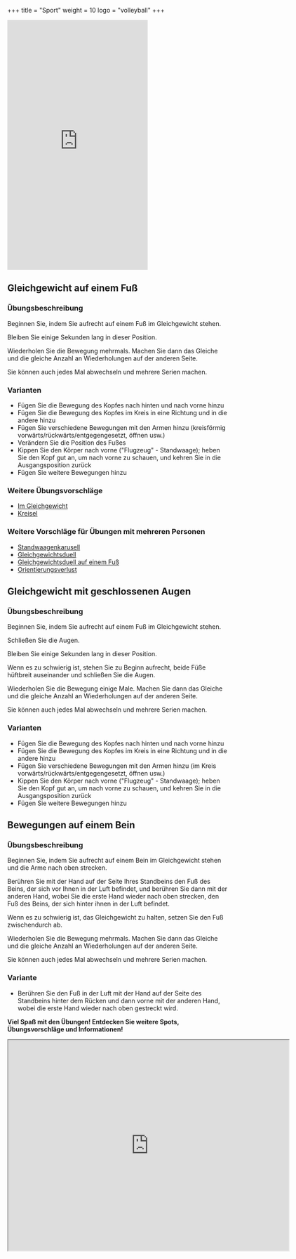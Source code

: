 +++
title = "Sport"
weight = 10
logo = "volleyball"
+++

<iframe src="https://player.vimeo.com/video/829082211?h=53f145cb71" width="320" height="569" frameborder="0" allow="autoplay; fullscreen; picture-in-picture" allowfullscreen></iframe>

## Gleichgewicht auf einem Fuß

### Übungsbeschreibung

Beginnen Sie, indem Sie aufrecht auf einem Fuß im Gleichgewicht stehen.

Bleiben Sie einige Sekunden lang in dieser Position.

Wiederholen Sie die Bewegung mehrmals. Machen Sie dann das Gleiche und die gleiche Anzahl an Wiederholungen auf der anderen Seite. 

Sie können auch jedes Mal abwechseln und mehrere Serien machen.

### Varianten

- Fügen Sie die Bewegung des Kopfes nach hinten und nach vorne hinzu
- Fügen Sie die Bewegung des Kopfes im Kreis in eine Richtung und in die andere hinzu
- Fügen Sie verschiedene Bewegungen mit den Armen hinzu (kreisförmig vorwärts/rückwärts/entgegengesetzt, öffnen usw.)
- Verändern Sie die Position des Fußes
- Kippen Sie den Körper nach vorne ("Flugzeug" - Standwaage); heben Sie den Kopf gut an, um nach vorne zu schauen, und kehren Sie in die Ausgangsposition zurück
- Fügen Sie weitere Bewegungen hinzu

### Weitere Übungsvorschläge

- [Im Gleichgewicht](https://www.schulebewegt.ch/de/aufgaben/En-equilibre)
- [Kreisel](https://www.schulebewegt.ch/de/aufgaben/Kreisel)

### Weitere Vorschläge für Übungen mit mehreren Personen

- [Standwaagenkarusell](https://www.schulebewegt.ch/de/aufgaben/Faire_l_avion)
- [Gleichgewichtsduell](https://www.schulebewegt.ch/de/aufgaben/dueldequilibre)
- [Gleichgewichtsduell auf einem Fuß](https://www.schulebewegt.ch/de/aufgaben/Duel_d_equilibre)
- [Orientierungsverlust](https://www.schulebewegt.ch/de/aufgaben/Desorientation)

## Gleichgewicht mit geschlossenen Augen

### Übungsbeschreibung

Beginnen Sie, indem Sie aufrecht auf einem Fuß im Gleichgewicht stehen.

Schließen Sie die Augen.

Bleiben Sie einige Sekunden lang in dieser Position.

Wenn es zu schwierig ist, stehen Sie zu Beginn aufrecht, beide Füße hüftbreit auseinander und schließen Sie die Augen.

Wiederholen Sie die Bewegung einige Male. Machen Sie dann das Gleiche und die gleiche Anzahl an Wiederholungen auf der anderen Seite. 

Sie können auch jedes Mal abwechseln und mehrere Serien machen.

### Varianten

- Fügen Sie die Bewegung des Kopfes nach hinten und nach vorne hinzu
- Fügen Sie die Bewegung des Kopfes im Kreis in eine Richtung und in die andere hinzu
- Fügen Sie verschiedene Bewegungen mit den Armen hinzu (im Kreis vorwärts/rückwärts/entgegengesetzt, öffnen usw.)
- Kippen Sie den Körper nach vorne ("Flugzeug" - Standwaage); heben Sie den Kopf gut an, um nach vorne zu schauen, und kehren Sie in die Ausgangsposition zurück
- Fügen Sie weitere Bewegungen hinzu

## Bewegungen auf einem Bein

### Übungsbeschreibung

Beginnen Sie, indem Sie aufrecht auf einem Bein im Gleichgewicht stehen und die Arme nach oben strecken.

Berühren Sie mit der Hand auf der Seite Ihres Standbeins den Fuß des Beins, der sich vor Ihnen in der Luft befindet, und berühren Sie dann mit der anderen Hand, wobei Sie die erste Hand wieder nach oben strecken, den Fuß des Beins, der sich hinter ihnen in der Luft befindet.

Wenn es zu schwierig ist, das Gleichgewicht zu halten, setzen Sie den Fuß zwischendurch ab.

Wiederholen Sie die Bewegung mehrmals. Machen Sie dann das Gleiche und die gleiche Anzahl an Wiederholungen auf der anderen Seite.

Sie können auch jedes Mal abwechseln und mehrere Serien machen.

### Variante

- Berühren Sie den Fuß in der Luft mit der Hand auf der Seite des Standbeins hinter dem Rücken und dann vorne mit der anderen Hand, wobei die erste Hand wieder nach oben gestreckt wird.

**Viel Spaß mit den Übungen! Entdecken Sie weitere Spots, Übungsvorschläge und Informationen!**

<iframe src="https://www.google.com/maps/d/embed?mid=1Y_MayqIs4MeIanE94d3WpBzvxOd55Cg&ehbc=2E312F" width="640" height="480"></iframe>